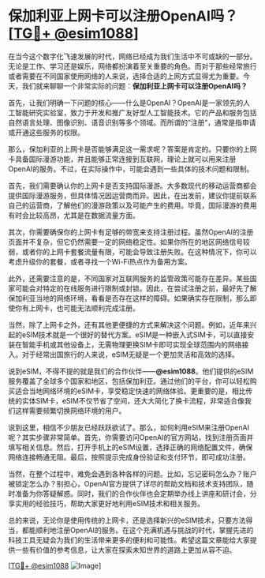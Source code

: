 # 保加利亚上网卡可以注册OpenAI吗？[[TG💪+ @esim1088](https://t.me/s/esim1088)]

在当今这个数字化飞速发展的时代，网络已经成为我们生活中不可或缺的一部分。无论是工作、学习还是娱乐，网络都扮演着至关重要的角色。而对于那些经常旅行或者需要在不同国家使用网络的人来说，选择合适的上网方式显得尤为重要。今天，我们就来聊聊一个非常实际的问题：**保加利亚上网卡可以注册OpenAI吗？**

首先，让我们明确一下问题的核心——什么是OpenAI？OpenAI是一家领先的人工智能研究实验室，致力于开发和推广友好型人工智能技术。它的产品和服务包括自然语言处理、图像识别、语音识别等多个领域。而所谓的“注册”，通常是指申请或开通这些服务的权限。

那么，保加利亚的上网卡是否能够满足这一需求呢？答案是肯定的。只要你的上网卡具备国际漫游功能，并且能够正常连接到互联网，理论上就可以用来注册OpenAI的服务。不过，在实际操作中，可能会遇到一些具体的技术问题和限制。

首先，我们需要确认你的上网卡是否支持国际漫游。大多数现代的移动运营商都会提供国际漫游服务，但具体情况因运营商而异。因此，在出发前，建议你提前联系自己的运营商，了解他们的漫游政策以及可能产生的费用。毕竟，国际漫游的费用有时会比较高昂，尤其是在数据流量方面。

其次，你需要确保你的上网卡有足够的带宽来支持注册过程。虽然OpenAI的注册页面并不复杂，但它仍然需要一定的网络稳定性。如果你所在的地区网络信号较弱，或者你的上网卡套餐流量有限，可能会导致注册失败。在这种情况下，你可以考虑升级你的套餐，或者寻找一个Wi-Fi热点作为备用方案。

此外，还需要注意的是，不同国家对互联网服务的监管政策可能存在差异。某些国家可能会对特定的在线服务进行限制或封锁。因此，在尝试注册之前，最好先了解保加利亚当地的网络环境，看看是否存在这样的障碍。如果确实存在限制，那么即使你有上网卡，也可能无法顺利完成注册。

当然，除了上网卡之外，还有其他更便捷的方式来解决这个问题。例如，近年来兴起的eSIM技术就是一个很好的替代方案。eSIM是一种嵌入式SIM卡，可以直接安装在智能手机或其他设备上，无需物理更换SIM卡即可实现全球范围内的网络接入。对于经常出国旅行的人来说，eSIM无疑是一个更加灵活和高效的选择。

说到eSIM，不得不提的就是我们的合作伙伴——**@esim1088**。他们提供的eSIM服务覆盖了全球多个国家和地区，包括保加利亚。通过他们的平台，你可以轻松购买适合当地网络环境的eSIM卡，享受稳定快速的网络体验。更重要的是，相比传统的实体SIM卡，eSIM不仅节省了空间，还大大简化了换卡流程，非常适合像我们这样需要频繁切换网络环境的用户。

说到这里，相信不少朋友已经跃跃欲试了。那么，如何利用eSIM来注册OpenAI呢？其实步骤非常简单。首先，你需要访问OpenAI的官方网站，找到注册页面并填写相关信息。然后，打开手机上的eSIM设置，选择正确的网络配置文件，确保网络连接畅通无阻。最后，按照提示完成身份验证和支付环节，即可成功注册。

当然，在整个过程中，难免会遇到各种各样的问题。比如，忘记密码怎么办？账户被锁定怎么办？别担心，OpenAI官方提供了详尽的帮助文档和技术支持团队，随时准备为你答疑解惑。同时，我们的合作伙伴也会定期举办线上讲座和研讨会，分享实用的经验技巧，帮助大家更好地利用eSIM技术和相关服务。

总的来说，无论你是使用传统的上网卡，还是选择新兴的eSIM技术，只要方法得当，都能顺利地注册OpenAI的服务。在这个充满机遇与挑战的时代，掌握先进的科技工具无疑会为我们的生活带来更多的便利和可能性。希望这篇文章能给大家提供一些有价值的参考信息，让大家在探索未知世界的道路上更加从容不迫。

[[TG💪+ @esim1088](https://t.me/s/esim1088) ![Image](https://i.postimg.cc/4NQfJmqS/Snipaste-2025-05-13-00-14-12.png)]